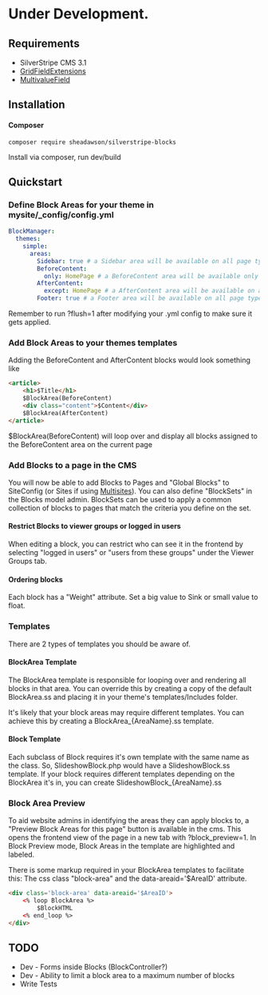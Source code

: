 # Under Development.

## Requirements

* SilverStripe CMS 3.1
* [GridFieldExtensions](https://github.com/ajshort/silverstripe-gridfieldextensions)
* [MultivalueField](https://github.com/nyeholt/silverstripe-multivaluefield)


## Installation

#### Composer

	composer require sheadawson/silverstripe-blocks
	
Install via composer, run dev/build

## Quickstart

### Define Block Areas for your theme in mysite/_config/config.yml

``` yml
BlockManager:
  themes:
    simple:
      areas:
        Sidebar: true # a Sidebar area will be available on all page types in simple theme
        BeforeContent:
          only: HomePage # a BeforeContent area will be available only on HomePage page types in simple theme
        AfterContent:
          except: HomePage # a AfterContent area will be available on all page types except HomePage in simple theme
        Footer: true # a Footer area will be available on all page types in simple theme
```

Remember to run ?flush=1 after modifying your .yml config to make sure it gets applied.

### Add Block Areas to your themes templates

Adding the BeforeContent and AfterContent blocks would look something like

```html
<article>
	<h1>$Title</h1>
	$BlockArea(BeforeContent)
	<div class="content">$Content</div>
	$BlockArea(AfterContent)
</article>
```

$BlockArea(BeforeContent) will loop over and display all blocks assigned to the BeforeContent area on the current page

### Add Blocks to a page in the CMS

You will now be able to add Blocks to Pages and "Global Blocks" to SiteConfig (or Sites if using [Multisites](https://github.com/sheadawson/silverstripe-multisites)). You can also define "BlockSets" in the Blocks model admin. BlockSets can be used to apply a common collection of blocks to pages that match the criteria you define on the set.


#### Restrict Blocks to viewer groups or logged in users

When editing a block, you can restrict who can see it in the frontend by selecting "logged in users" or "users from these groups" under the Viewer Groups tab.

#### Ordering blocks

Each block has a "Weight" attribute. Set a big value to Sink or small value to float.

### Templates

There are 2 types of templates you should be aware of. 

#### BlockArea Template

The BlockArea template is responsible for looping over and rendering all blocks in that area. You can override this by creating a copy of the default BlockArea.ss and placing it in your theme's templates/Includes folder. 

It's likely that your block areas may require different templates. You can achieve this by creating a BlockArea_{AreaName}.ss template. 

#### Block Template

Each subclass of Block requires it's own template with the same name as the class. So, SlideshowBlock.php would have a SlideshowBlock.ss template. If your block requires different templates depending on the BlockArea it's in, you can create SlideshowBlock_{AreaName}.ss

### Block Area Preview

To aid website admins in identifying the areas they can apply blocks to, a "Preview Block Areas for this page" button is available in the cms. This opens the frontend view of the page in a new tab with ?block_preview=1. In Block Preview mode, Block Areas in the template are highlighted and labeled. 

There is some markup required in your BlockArea templates to facilitate this: The css class "block-area" and the data-areaid='$AreaID' attribute.

```html
<div class='block-area' data-areaid='$AreaID'>
	<% loop BlockArea %>
		$BlockHTML
	<% end_loop %>
</div>
```



## TODO

* Dev - Forms inside Blocks (BlockController?)
* Dev - Ability to limit a block area to a maximum number of blocks
* Write Tests
